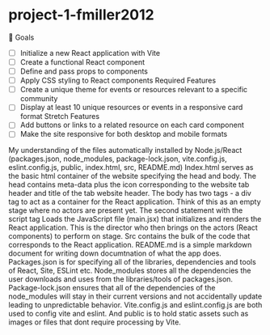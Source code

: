 # project-1-fmiller2012

🎯 Goals
- [ ] Initialize a new React application with Vite
- [ ] Create a functional React component
- [ ] Define and pass props to components
- [ ] Apply CSS styling to React components
Required Features
- [ ] Create a unique theme for events or resources relevant to a specific community
- [ ] Display at least 10 unique resources or events in a responsive card format
Stretch Features
- [ ] Add buttons or links to a related resource on each card component
- [ ] Make the site responsive for both desktop and mobile formats

My understanding of the files automatically installed by Node.js/React (packages.json, node_modules, package-lock.json, vite.config.js, eslint.config.js, public, index.html, src, README.md)
Index.html serves as the basic html container of the website specifying the head and body. The head contains meta-data plus the icon corresponding to the website tab header and title of the tab website header. The body has two tags - a div tag to act as a container for the React application. Think of this as an empty stage where no actors are present yet. The second statement with the script tag Loads the JavaScript file (main.jsx) that initializes and renders the React application. This is the director who then brings on the actors (React components) to perform on stage.
Src contains the bulk of the code that corresponds to the React application.
README.md is a simple markdown document for writing down documtnation of what the app does.
Packages.json is for specifying all of the libraries, dependencies and tools of React, Site, ESLint etc. Node_modules stores all the dependencies the user downloads and uses from the libraries/tools of packages.json. Package-lock.json ensures that all of the dependencies of the node_modules will stay in their current versions and not accidentally update leading to unpredictable behavior. Vite.config.js and eslint.config.js are both used to config vite and eslint. And public is to hold static assets such as images or files that dont require processing by Vite.


